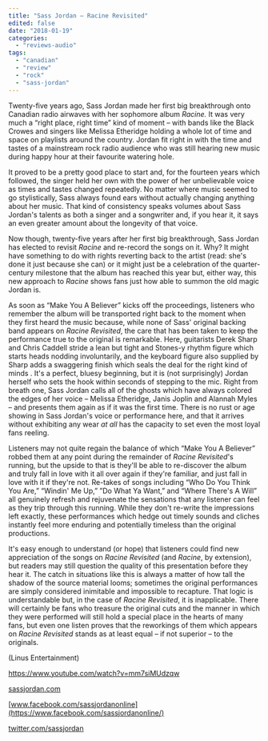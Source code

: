 ```yaml
---
title: "Sass Jordan – Racine Revisited"
edited: false
date: "2018-01-19"
categories:
  - "reviews-audio"
tags:
  - "canadian"
  - "review"
  - "rock"
  - "sass-jordan"
---
```


Twenty-five years ago, Sass Jordan made her first big breakthrough onto Canadian radio airwaves with her sophomore album _Racine._ It was very much a “right place, right time” kind of moment – with bands like the Black Crowes and singers like Melissa Etheridge holding a whole lot of time and space on playlists around the country. Jordan fit right in with the time and tastes of a mainstream rock radio audience who was still hearing new music during happy hour at their favourite watering hole.

It proved to be a pretty good place to start and, for the fourteen years which followed, the singer held her own with the power of her unbelievable voice as times and tastes changed repeatedly. No matter where music seemed to go stylistically, Sass always found ears without actually changing anything about her music. That kind of consistency speaks volumes about Sass Jordan's talents as both a singer and a songwriter and, if you hear it, it says an even greater amount about the longevity of that voice.

Now though, twenty-five years after her first big breakthrough, Sass Jordan has elected to revisit _Racine_ and re-record the songs on it. Why? It might have something to do with rights reverting back to the artist (read: she's done it just because she can) or it might just be a celebration of the quarter-century milestone that the album has reached this year but, either way, this new approach to _Racine_ shows fans just how able to summon the old magic Jordan is.

As soon as “Make You A Believer” kicks off the proceedings, listeners who remember the album will be transported right back to the moment when they first heard the music because, while none of Sass' original backing band appears on _Racine Revisited_, the care that has been taken to keep the performance true to the original is remarkable. Here, guitarists Derek Sharp and Chris Caddell stride a lean but tight and Stones-y rhythm figure which starts heads nodding involuntarily, and the keyboard figure also supplied by Sharp adds a swaggering finish which seals the deal for the right kind of minds . It's a perfect, bluesy beginning, but it is (not surprisingly) Jordan herself who sets the hook within seconds of stepping to the mic. Right from breath one, Sass Jordan calls all of the ghosts which have always colored the edges of her voice – Melissa Etheridge, Janis Joplin and Alannah Myles – and presents them again as if it was the first time. There is no rust or age showing in Sass Jordan's voice or performance here, and that it arrives without exhibiting any wear _at all_ has the capacity to set even the most loyal fans reeling.

Listeners may not quite regain the balance of which “Make You A Believer” robbed them at any point during the remainder of _Racine Revisited_'s running, but the upside to that is they'll be able to re-discover the album and truly fall in love with it all over again if they're familiar, and just fall in love with it if they're not. Re-takes of songs including “Who Do You Think You Are,” “Windin' Me Up,” ”Do What Ya Want,” and “Where There's A Will” all genuinely refresh and rejuvenate the sensations that any listener can feel as they trip through this running. While they don't re-write the impressions left exactly, these performances which hedge out timely sounds and cliches instantly feel more enduring and potentially timeless than the original productions.

It's easy enough to understand (or hope) that listeners could find new appreciation of the songs on _Racine Revisited_ (and _Racine_, by extension), but readers may still question the quality of this presentation before they hear it. The catch in situations like this is always a matter of how tall the shadow of the source material looms; sometimes the original performances are simply considered inimitable and impossible to recapture. That logic is understandable but, in the case of _Racine Revisited_, it is inapplicable. There will certainly be fans who treasure the original cuts and the manner in which they were performed will still hold a special place in the hearts of many fans, but even one listen proves that the reworkings of them which appears on _Racine Revisited_ stands as at least equal – if not superior – to the originals.

(Linus Entertainment)

https://www.youtube.com/watch?v=mm7siMUdzqw

[sassjordan.com](https://sassjordan.com/)

[www.facebook.com/sassjordanonline](https://www.facebook.com/sassjordanonline/)

[twitter.com/sassjordan](https://twitter.com/sassjordan?ref_src=twsrc%5Egoogle%7Ctwcamp%5Eserp%7Ctwgr%5Eauthor)
